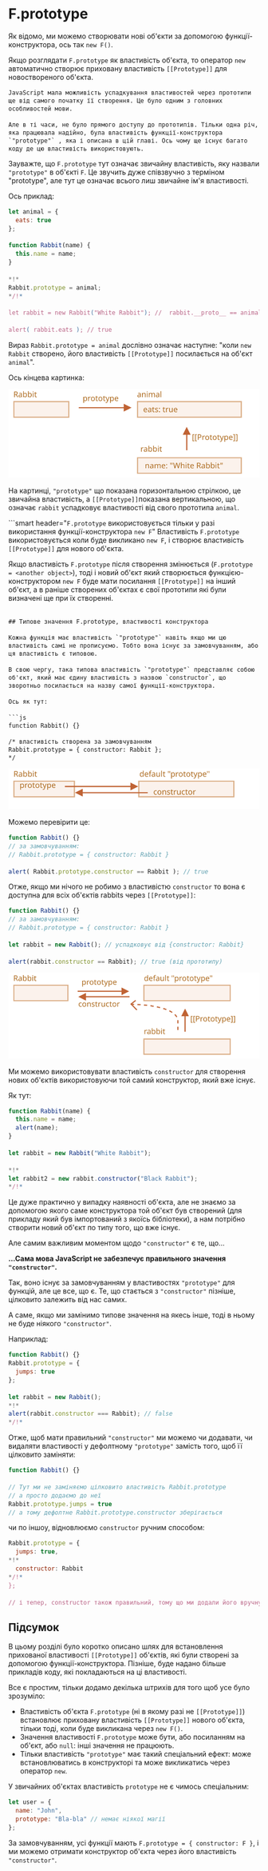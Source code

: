 # F.prototype

Як відомо, ми можемо створювати нові об'єкти за допомогою функції-конструктора, ось так `new F()`.

Якщо розглядати `F.prototype` як властивість об'єкта, то оператор `new` автоматично створює приховану властивість `[[Prototype]]` для новоствореного об'єкта.

```smart
JavaScript мала можливість успадкування властивостей через прототипи ще від самого початку її створення. Це було одним з головних особливостей мови.

Але в ті часи, не було прямого доступу до прототипів. Тільки одна річ, яка працювала надійно, була властивість функції-конструктора `"prototype"` , яка і описана в цій главі. Ось чому ще існує багато коду де цю властивість використовують.
```

Зауважте, що `F.prototype` тут означає звичайну властивість, яку назвали `"prototype"` в об'єкті `F`. Це звучить дуже співзвучно з терміном "prototype", але тут це означає всього лиш звичайне ім'я властивості.

Ось приклад:

```js run
let animal = {
  eats: true
};

function Rabbit(name) {
  this.name = name;
}

*!*
Rabbit.prototype = animal;
*/!*

let rabbit = new Rabbit("White Rabbit"); //  rabbit.__proto__ == animal

alert( rabbit.eats ); // true
```

Вираз `Rabbit.prototype = animal` дослівно означає наступне: "коли `new Rabbit` створено, його властивість `[[Prototype]]` посилається на об'єкт `animal`".

Ось кінцева картинка:

![](proto-constructor-animal-rabbit.svg)

На картинці, `"prototype"` що показана горизонтальною стрілкою, це звичайна властивість, а `[[Prototype]]`показана вертикальною, що означає `rabbit` успадковує властивості від свого прототипа `animal`.

```smart header="`F.prototype` використовується тільки у разі використання функції-конструктора `new F`"
Властивість `F.prototype` використовується коли буде викликано `new F`, і створює властивість `[[Prototype]]` для нового об'єкта.

Якщо властивість `F.prototype` після створення змінюється (`F.prototype = <another object>`), тоді і новий об'єкт який створюється функцією-конструктором `new F` буде мати посилання `[[Prototype]]` на інший об'єкт, а в раніше створених об'єктах є свої прототипи які були визначені ще  при їх створенні.
```

## Типове значення F.prototype, властивості конструктора

Кожна функція має властивість `"prototype"` навіть якщо ми цю властивість самі не прописуємо. Тобто вона існує за замовчуванням, або ця властивість є типовою.

В свою чергу, така типова властивість `"prototype"` представляє собою об'єкт, який має єдину властивість з назвою `constructor`, що зворотньо посилається на назву самої функції-конструктора.

Ось як тут:

```js
function Rabbit() {}

/* властивість створена за замовчуванням
Rabbit.prototype = { constructor: Rabbit };
*/
```

![](function-prototype-constructor.svg)

Можемо перевірити це:

```js run
function Rabbit() {}
// за замовчуванням:
// Rabbit.prototype = { constructor: Rabbit }

alert( Rabbit.prototype.constructor == Rabbit ); // true
```

Отже, якщо ми нічого не робимо з властивістю `constructor` то вона є доступна для всіх об'єктів rabbits через `[[Prototype]]`:

```js run
function Rabbit() {}
// за замовчуванням:
// Rabbit.prototype = { constructor: Rabbit }

let rabbit = new Rabbit(); // успадковує від {constructor: Rabbit}

alert(rabbit.constructor == Rabbit); // true (від прототипу)
```

![](rabbit-prototype-constructor.svg)

Ми можемо використовувати властивість `constructor` для створення нових об'єктів використовуючи той самий конструктор, який вже існує.

Як тут:

```js run
function Rabbit(name) {
  this.name = name;
  alert(name);
}

let rabbit = new Rabbit("White Rabbit");

*!*
let rabbit2 = new rabbit.constructor("Black Rabbit");
*/!*
```

Це дуже практично у випадку наявності об'єкта, але не знаємо за допомогою якого саме конструктора той об'єкт був створений (для прикладу який був імпортований з якоїсь бібліотеки), а нам потрібно створити новий об'єкт по типу того, що вже існує.

Але самим важливим моментом щодо `"constructor"` є те, що...

**...Сама мова JavaScript не забезпечує правильного значення `"constructor"`.**

Так, воно існує за замовчуванням у властивостях `"prototype"` для функцій, але це все, що є. Те, що стається з `"constructor"` пізніше, цілковито залежить від нас самих.

А саме, якщо ми замінимо типове значення на якесь інше, тоді в ньому не буде ніякого `"constructor"`.

Наприклад:

```js run
function Rabbit() {}
Rabbit.prototype = {
  jumps: true
};

let rabbit = new Rabbit();
*!*
alert(rabbit.constructor === Rabbit); // false
*/!*
```

Отже, щоб мати правильний `"constructor"` ми можемо чи додавати, чи видаляти властивості у дефолтному `"prototype"` замість того, щоб її цілковито заміняти:

```js
function Rabbit() {}

// Тут ми не заміняємо цілковито властивість Rabbit.prototype
// а просто додаємо до неї
Rabbit.prototype.jumps = true
// а тому дефолтне Rabbit.prototype.constructor зберігається
```

чи по іншоу, відновлюємо `constructor` ручним способом:

```js
Rabbit.prototype = {
  jumps: true,
*!*
  constructor: Rabbit
*/!*
};

// і тепер, constructor також правильний, тому що ми додали його вручну
```


## Підсумок

В цьому розділі було коротко описано шлях для встановлення прихованої властивості `[[Prototype]]` об'єктів, які були створені за допомогою функції-конструктора. Пізніше, буде надано більше прикладів коду, які покладаються на ці властивості.

Все є простим, тільки додамо декілька штрихів для того щоб усе було зрозуміло:

- Властивість об'єкта `F.prototype` (ні в якому разі не `[[Prototype]]`) встановлює приховану властивість `[[Prototype]]` нового об'єкта, тільки тоді, коли буде викликана через `new F()`.
- Значення властивості `F.prototype` може бути, або посиланням на об'єкт, або `null`: інші значення не працюють.
- Тільки властивість `"prototype"` має такий спеціальний ефект: може встановлюватись в конструкторі та може викликатись через оператор `new`.

У звичайних об'єктах властивість `prototype` не є чимось спеціальним:
```js
let user = {
  name: "John",
  prototype: "Bla-bla" // немає ніякої магії
};
```

За замовчуванням, усі функції мають `F.prototype = { constructor: F }`, і ми можемо отримати конструктор об'єкта через його властивість `"constructor"`.
